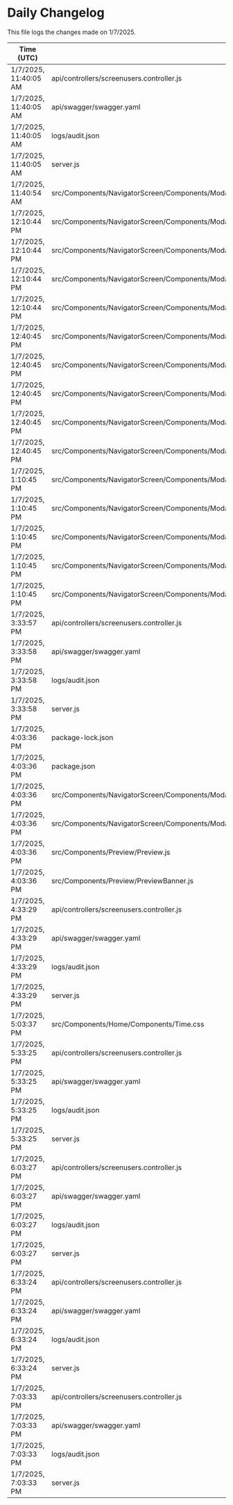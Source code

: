 # Daily Changelog

This file logs the changes made on 1/7/2025.

| Time (UTC)             | Files Modified                    | Changes (Addition/Deletion) |
|------------------------|-----------------------------------|-----------------------------|
| 1/7/2025, 11:40:05 AM | api/controllers/screenusers.controller.js | 4 Additions & 4 Deletions |
| 1/7/2025, 11:40:05 AM | api/swagger/swagger.yaml | 6 Additions & 6 Deletions |
| 1/7/2025, 11:40:05 AM | logs/audit.json | 5 Additions & 5 Deletions |
| 1/7/2025, 11:40:05 AM | server.js | 4 Additions & 4 Deletions |
| 1/7/2025, 11:40:54 AM | src/Components/NavigatorScreen/Components/Modal/ModelLeft/LeftBody.js | 1 Additions & 0 Deletions|
| 1/7/2025, 12:10:44 PM | src/Components/NavigatorScreen/Components/Modal/ModalRight/Banquet/NewPreviewUI/EditTemplateModal.js | 19 Additions & 4 Deletions|
| 1/7/2025, 12:10:44 PM | src/Components/NavigatorScreen/Components/Modal/ModalRight/Banquet/NewPreviewUI/NewPreviewLeftCustomisationData.js | 6 Additions & 9 Deletions|
| 1/7/2025, 12:10:44 PM | src/Components/NavigatorScreen/Components/Modal/ModalRight/Banquet/NewPreviewUI/NewPreviewNewCard.js | 11 Additions & 8 Deletions|
| 1/7/2025, 12:10:44 PM | src/Components/NavigatorScreen/Components/Modal/ModelLeft/LeftBody.js | 1 Additions & 0 Deletions|
| 1/7/2025, 12:40:45 PM | src/Components/NavigatorScreen/Components/Modal/ModalRight/Banquet/NewPreviewUI/EditTemplateModal.js | 19 Additions & 4 Deletions|
| 1/7/2025, 12:40:45 PM | src/Components/NavigatorScreen/Components/Modal/ModalRight/Banquet/NewPreviewUI/NewNavigatorRightPreviewScreen.js | 10 Additions & 5 Deletions|
| 1/7/2025, 12:40:45 PM | src/Components/NavigatorScreen/Components/Modal/ModalRight/Banquet/NewPreviewUI/NewPreviewLeftCustomisationData.js | 6 Additions & 9 Deletions|
| 1/7/2025, 12:40:45 PM | src/Components/NavigatorScreen/Components/Modal/ModalRight/Banquet/NewPreviewUI/NewPreviewNewCard.js | 11 Additions & 8 Deletions|
| 1/7/2025, 12:40:45 PM | src/Components/NavigatorScreen/Components/Modal/ModelLeft/LeftBody.js | 1 Additions & 0 Deletions|
| 1/7/2025, 1:10:45 PM | src/Components/NavigatorScreen/Components/Modal/ModalRight/Banquet/NewPreviewUI/EditTemplateModal.js | 19 Additions & 4 Deletions|
| 1/7/2025, 1:10:45 PM | src/Components/NavigatorScreen/Components/Modal/ModalRight/Banquet/NewPreviewUI/NewNavigatorRightPreviewScreen.js | 30 Additions & 16 Deletions|
| 1/7/2025, 1:10:45 PM | src/Components/NavigatorScreen/Components/Modal/ModalRight/Banquet/NewPreviewUI/NewPreviewLeftCustomisationData.js | 6 Additions & 9 Deletions|
| 1/7/2025, 1:10:45 PM | src/Components/NavigatorScreen/Components/Modal/ModalRight/Banquet/NewPreviewUI/NewPreviewNewCard.js | 11 Additions & 8 Deletions|
| 1/7/2025, 1:10:45 PM | src/Components/NavigatorScreen/Components/Modal/ModelLeft/LeftBody.js | 1 Additions & 0 Deletions|
| 1/7/2025, 3:33:57 PM | api/controllers/screenusers.controller.js | 4 Additions & 4 Deletions|
| 1/7/2025, 3:33:58 PM | api/swagger/swagger.yaml | 6 Additions & 6 Deletions|
| 1/7/2025, 3:33:58 PM | logs/audit.json | 5 Additions & 5 Deletions|
| 1/7/2025, 3:33:58 PM | server.js | 4 Additions & 4 Deletions|
| 1/7/2025, 4:03:36 PM | package-lock.json | 9 Additions & 0 Deletions|
| 1/7/2025, 4:03:36 PM | package.json | 1 Additions & 0 Deletions|
| 1/7/2025, 4:03:36 PM | src/Components/NavigatorScreen/Components/Modal/ModalRight/Banquet/LinkMeetingBoard.js | 137 Additions & 45 Deletions|
| 1/7/2025, 4:03:36 PM | src/Components/NavigatorScreen/Components/Modal/ModelLeft/LeftBody.js | 1 Additions & 0 Deletions|
| 1/7/2025, 4:03:36 PM | src/Components/Preview/Preview.js | 251 Additions & 236 Deletions|
| 1/7/2025, 4:03:36 PM | src/Components/Preview/PreviewBanner.js | 40 Additions & 35 Deletions|
| 1/7/2025, 4:33:29 PM | api/controllers/screenusers.controller.js | 4 Additions & 4 Deletions|
| 1/7/2025, 4:33:29 PM | api/swagger/swagger.yaml | 6 Additions & 6 Deletions|
| 1/7/2025, 4:33:29 PM | logs/audit.json | 5 Additions & 5 Deletions|
| 1/7/2025, 4:33:29 PM | server.js | 4 Additions & 4 Deletions|
| 1/7/2025, 5:03:37 PM | src/Components/Home/Components/Time.css | 0 Additions & 1 Deletions|
| 1/7/2025, 5:33:25 PM | api/controllers/screenusers.controller.js | 4 Additions & 4 Deletions|
| 1/7/2025, 5:33:25 PM | api/swagger/swagger.yaml | 6 Additions & 6 Deletions|
| 1/7/2025, 5:33:25 PM | logs/audit.json | 5 Additions & 5 Deletions|
| 1/7/2025, 5:33:25 PM | server.js | 4 Additions & 4 Deletions|
| 1/7/2025, 6:03:27 PM | api/controllers/screenusers.controller.js | 4 Additions & 4 Deletions|
| 1/7/2025, 6:03:27 PM | api/swagger/swagger.yaml | 6 Additions & 6 Deletions|
| 1/7/2025, 6:03:27 PM | logs/audit.json | 5 Additions & 5 Deletions|
| 1/7/2025, 6:03:27 PM | server.js | 4 Additions & 4 Deletions|
| 1/7/2025, 6:33:24 PM | api/controllers/screenusers.controller.js | 4 Additions & 4 Deletions|
| 1/7/2025, 6:33:24 PM | api/swagger/swagger.yaml | 6 Additions & 6 Deletions|
| 1/7/2025, 6:33:24 PM | logs/audit.json | 5 Additions & 5 Deletions|
| 1/7/2025, 6:33:24 PM | server.js | 4 Additions & 4 Deletions|
| 1/7/2025, 7:03:33 PM | api/controllers/screenusers.controller.js | 4 Additions & 4 Deletions|
| 1/7/2025, 7:03:33 PM | api/swagger/swagger.yaml | 6 Additions & 6 Deletions|
| 1/7/2025, 7:03:33 PM | logs/audit.json | 5 Additions & 5 Deletions|
| 1/7/2025, 7:03:33 PM | server.js | 4 Additions & 4 Deletions|
